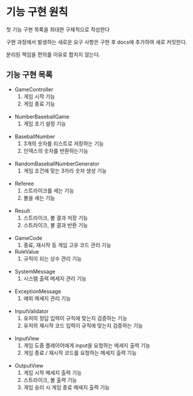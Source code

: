 # 기능 구현 원칙
첫 기능 구현 목록을 최대한 구체적으로 작성한다

구현 과정에서 발생하는 새로운 요구 사항은 구현 후 docs에 추가하여 새로 커밋한다.

분리된 책임을 편의를 이유로 합치지 않는다.

## 기능 구현 목록

- GameController
  1. 게임 시작 기능
  2. 게임 종료 기능
      <br></br>
- NumberBaseballGame
  1. 게임 초기 설정 기능
     <br></br>
- BaseballNumber
  1. 3개의 숫자를 리스트로 저장하는 기능
  2. 인덱스의 숫자를 반환하는기능
     <br></br>
- RandomBaseballNumberGenerator
  1. 게임 조건에 맞는 3자리 숫자 생성 기능
     <br></br>
- Referee
  1. 스트라이크를 세는 기능
  2. 볼을 세는 기능
     <br></br>
- Result
  1. 스트라이크, 볼 결과 저장 기능
  2. 스트라이크, 볼 결과 반환 기능
     <br></br>
- GameCode
  1. 종료, 재시작 등 게임 고유 코드 관리 기능
- RuleValue
  1. 규칙이 되는 상수 관리 기능
      <br></br>
- SystemMessage
  1. 시스템 출력 메세지 관리 기능
      <br></br>
- ExceptionMessage
  1. 예외 메세지 관리 기능
     <br></br>
- InputValidator
  1. 유저의 정답 입력이 규칙에 맞는지 검증하는 기능
  2. 유저의 재시작 코드 입력이 규칙에 맞는지 검증하는 기능
     <br></br>
- InputView
  1. 게임 도중 플레이어에게 input을 요청하는 메세지 출력 기능
  2. 게임 종료 / 재시작 코드를 요청하는 메세지 출력 기능
       <br></br>
- OutputView
  1. 게임 시작 메세지 출력 기능
  2. 스트라이크, 볼 출력 기능
  3. 게임 승리 시 게임 종료 메세지 출력 기능